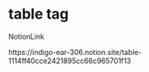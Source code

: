 <h1>table tag</h1>

<p>NotionLink</p>
https://indigo-ear-306.notion.site/table-1114ff40cce2421895cc66c965701f13
